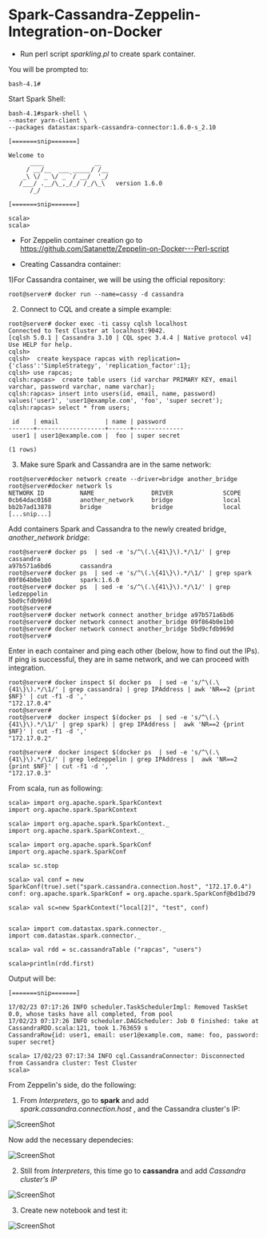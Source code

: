 # Spark-Cassandra-Zeppelin-Integration-on-Docker


  - Run perl script <i>sparkling.pl</i> to create spark container.</br> 


You will be prompted to:

``bash-4.1#``

Start Spark Shell: 
```
bash-4.1#spark-shell \ 
--master yarn-client \  
--packages datastax:spark-cassandra-connector:1.6.0-s_2.10  

[=======snip=======]

Welcome to
      ____              __
     / __/__  ___ _____/ /__
    _\ \/ _ \/ _ `/ __/  '_/
   /___/ .__/\_,_/_/ /_/\_\   version 1.6.0
      /_/

[=======snip=======]

scala>
scala>
```
  - For Zeppelin container creation go to https://github.com/Satanette/Zeppelin-on-Docker---Perl-script


  - Creating Cassandra container:



1)For Cassandra container, we will be using the official repository: </br> 
```
root@server# docker run --name=cassy -d cassandra
```
2) Connect to CQL and create a simple example: </br> 
```
root@server# docker exec -ti cassy cqlsh localhost
Connected to Test Cluster at localhost:9042.
[cqlsh 5.0.1 | Cassandra 3.10 | CQL spec 3.4.4 | Native protocol v4]
Use HELP for help.
cqlsh> 
cqlsh>  create keyspace rapcas with replication={'class':'SimpleStrategy', 'replication_factor':1};
cqlsh> use rapcas;
cqlsh:rapcas>  create table users (id varchar PRIMARY KEY, email varchar, password varchar, name varchar);
cqlsh:rapcas> insert into users(id, email, name, password) values('user1', 'user1@example.com', 'foo', 'super secret');
cqlsh:rapcas> select * from users;

 id    | email             | name | password
-------+-------------------+------+--------------
 user1 | user1@example.com |  foo | super secret

(1 rows)

```

3) Make sure Spark and Cassandra are in the same network:
```
root@server#docker network create --driver=bridge another_bridge 
root@server#docker network ls
NETWORK ID          NAME                DRIVER              SCOPE  
0cb64dac0168        another_network     bridge              local 
bb2b7ad13878        bridge              bridge              local
[...snip...]
```

Add containers Spark and Cassandra to the newly created bridge,  <i>another_network bridge</i>:</br>

```
root@server# docker ps  | sed -e 's/^\(.\{41\}\).*/\1/' | grep cassandra
a97b571a6bd6        cassandra
root@server# docker ps  | sed -e 's/^\(.\{41\}\).*/\1/' | grep spark
09f864b0e1b0        spark:1.6.0
root@server# docker ps  | sed -e 's/^\(.\{41\}\).*/\1/' | grep  ledzeppelin
5bd9cfdb969d  
root@server#
root@server# docker network connect another_bridge a97b571a6bd6
root@server# docker network connect another_bridge 09f864b0e1b0 
root@server# docker network connect another_bridge 5bd9cfdb969d
root@server#
```

Enter in each container and ping each other (below, how to find out the IPs). If ping is successful, they are in same network, and we can proceed with integration.
```
root@server# docker inspect $( docker ps  | sed -e 's/^\(.\{41\}\).*/\1/' | grep cassandra) | grep IPAddress | awk 'NR==2 {print $NF}' | cut -f1 -d ','
"172.17.0.4"
root@server#
root@server#  docker inspect $(docker ps  | sed -e 's/^\(.\{41\}\).*/\1/' | grep spark) | grep IPAddress |  awk 'NR==2 {print $NF}' | cut -f1 -d ','
"172.17.0.2"

root@server#  docker inspect $(docker ps  | sed -e 's/^\(.\{41\}\).*/\1/' | grep ledzeppelin | grep IPAddress |  awk 'NR==2 {print $NF}' | cut -f1 -d ','
"172.17.0.3"

``` 

From scala, run as following:

```
scala> import org.apache.spark.SparkContext
import org.apache.spark.SparkContext

scala> import org.apache.spark.SparkContext._
import org.apache.spark.SparkContext._

scala> import org.apache.spark.SparkConf
import org.apache.spark.SparkConf

scala> sc.stop

scala> val conf = new SparkConf(true).set("spark.cassandra.connection.host", "172.17.0.4") 
conf: org.apache.spark.SparkConf = org.apache.spark.SparkConf@bd1bd79

scala> val sc=new SparkContext("local[2]", "test", conf)


scala> import com.datastax.spark.connector._
import com.datastax.spark.connector._

scala> val rdd = sc.cassandraTable ("rapcas", "users")

scala>println(rdd.first)

```

Output will be:

```
[=======snip=======]

17/02/23 07:17:26 INFO scheduler.TaskSchedulerImpl: Removed TaskSet 0.0, whose tasks have all completed, from pool
17/02/23 07:17:26 INFO scheduler.DAGScheduler: Job 0 finished: take at CassandraRDD.scala:121, took 1.763659 s
CassandraRow{id: user1, email: user1@example.com, name: foo, password: super secret}

scala> 17/02/23 07:17:34 INFO cql.CassandraConnector: Disconnected from Cassandra cluster: Test Cluster
scala>

```


From Zeppelin's side, do the following:

1) From <i>Interpreters</i>, go to <b>spark</b> and add <i>spark.cassandra.connection.host </i>, and the Cassandra cluster's IP:


![ScreenShot](https://github.com/Satanette/test/blob/master/add_hosts_spark_cassandra.png)

Now add the necessary dependecies:

![ScreenShot](https://github.com/Satanette/test/blob/master/spark_add_dependencies.png)



2) Still from <i>Interpreters</i>, this time go to <b>cassandra</b> and add <i> Cassandra cluster's IP </i>

![ScreenShot](https://github.com/Satanette/test/blob/master/hosts_cassandra.png)



3) Create new notebook and test it:

![ScreenShot](https://github.com/Satanette/test/blob/master/workish.png)






